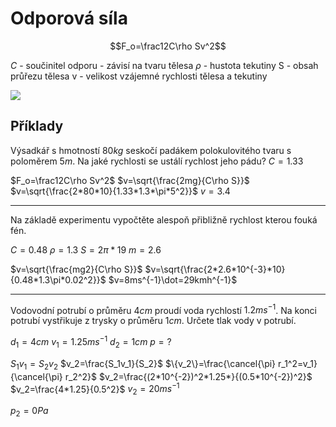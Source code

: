 # Odporová síla

$$F_o=\frac12C\rho Sv^2$$

$C$ - součinitel odporu - závisí na tvaru tělesa
$\rho$ - hustota tekutiny
S - obsah průřezu tělesa
v - velikost vzájemné rychlosti tělesa a tekutiny

![](Pasted%20image%2020221129120128.png)


## Příklady

Výsadkář s hmotností $80kg$ seskočí padákem polokulovitého tvaru s poloměrem $5m$.
Na jaké rychlosti se ustálí rychlost jeho pádu?
$C=1.33$

$F_o=\frac12C\rho Sv^2$
$v=\sqrt{\frac{2mg}{C\rho S}}$
$v=\sqrt{\frac{2*80*10}{1.33*1.3*\pi*5^2}}$
$v=3.4$

---

Na základě experimentu vypočtěte alespoň přibližně rychlost kterou fouká fén.

$C=0.48$
$\rho=1.3$
$S=2\pi*19$
$m=2.6$

$v=\sqrt{\frac{mg2}{C\rho S}}$
$v=\sqrt{\frac{2*2.6*10^{-3}*10}{0.48*1.3\pi*0.02^2}}$
$v=8ms^{-1}\dot=29kmh^{-1}$


---

Vodovodní potrubí o průměru $4cm$ proudí voda rychlostí $1.2ms^{-1}$. Na konci potrubí vystřikuje z trysky o průměru $1cm$. Určete tlak vody v potrubí.

$d_1=4cm$
$v_1=1.25ms^{-1}$
$d_2=1cm$
$p=?$

$S_1v_1=S_2v_2$
$v_2=\frac{S_1v_1}{S_2}$
$\{v_2\}=\frac{\cancel{\pi} r_1^2=v_1}{\cancel{\pi} r_2^2}$
$v_2=\frac{(2*10^{-2})^2*1.25*}{(0.5*10^{-2})^2}$
$v_2=\frac{4*1.25}{0.5^2}$
$v_2=20ms^{-1}$

$p_2=0Pa$
